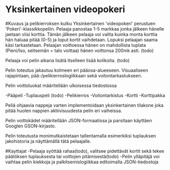 Yksinkertainen videopokeri
==========================

#Kuvaus ja pelikierroksen kulku
Yksinkertainen 'videopokeri' perustuen 'Pokeri'-klassikkopeliin. Pelaaja panostaa 1-5 markkaa jonka jälkeen hänelle jaetaan viisi korttia. Tämän jälkeen pelaaja voi valita kuinka monta korttia hän haluaa pitää (0-5) ja loput kortit vaihdetaan. Lopuksi pelaajan saama käsi tarkastetaan. Pelaajan voittoessa hänen on mahdollista tuplata (Pieni/Iso, seitsemän = talo voittaa) hänen voittonsa 200mk asti. (todo)

Pelaaja voi pelin aikana lisätä itselleen lisää kolikoita. (todo)

Pelin toteutus jakautuu kolmeen eri pääosa-alueeseen.
Visuaaliseen rajapintaan, pää-/pelikierroslogiikkaan sekä voitontarkastukseen.

Pelin voittoluokat määritellään ulkoisessa tiedostossa

-Pääpeli
-Tuplauspeli (todo)
-Pelikierros
-Voitontarkistus
-Kortti
-Korttipakka

Peliä ohjaavia nappeja varten implementoidaan yksinkertainen tilakone joka pitää huolen nappien aktiivisuudesta pelin eri vaiheissa. 

Pelin voittokädet määritellään JSON-formaatissa ja parsitaan käyttäen Googlen GSON-kirjasto.

Pelin toteutusta monimutkaistetaan tallentamalla esimerkiksi tuplauksen jakohistoria ja näyttämällä tätä pelaajalle.

#Kayttajat
-Pelaaja syöttää rahaa(todo), valitsee pidettävät kortit sekä tekee päätöksen tuplauksesta tai voittojen pitämisestä(todo)
-Pelin ylläpitäjä voi vaihtaa pelin kiekkoja ja palkitsemislogiikkaa editoimalla JSON-tiedostoja